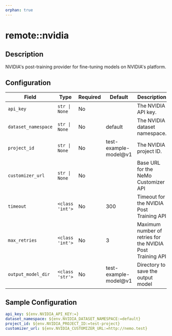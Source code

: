 ```yaml
---
orphan: true
---
```


# remote::nvidia

## Description

NVIDIA's post-training provider for fine-tuning models on NVIDIA's platform.

## Configuration

| Field | Type | Required | Default | Description |
|-------|------|----------|---------|-------------|
| `api_key` | `str \| None` | No |  | The NVIDIA API key. |
| `dataset_namespace` | `str \| None` | No | default | The NVIDIA dataset namespace. |
| `project_id` | `str \| None` | No | test-example-model@v1 | The NVIDIA project ID. |
| `customizer_url` | `str \| None` | No |  | Base URL for the NeMo Customizer API |
| `timeout` | `<class 'int'>` | No | 300 | Timeout for the NVIDIA Post Training API |
| `max_retries` | `<class 'int'>` | No | 3 | Maximum number of retries for the NVIDIA Post Training API |
| `output_model_dir` | `<class 'str'>` | No | test-example-model@v1 | Directory to save the output model |

## Sample Configuration

```yaml
api_key: ${env.NVIDIA_API_KEY:=}
dataset_namespace: ${env.NVIDIA_DATASET_NAMESPACE:=default}
project_id: ${env.NVIDIA_PROJECT_ID:=test-project}
customizer_url: ${env.NVIDIA_CUSTOMIZER_URL:=http://nemo.test}

```

